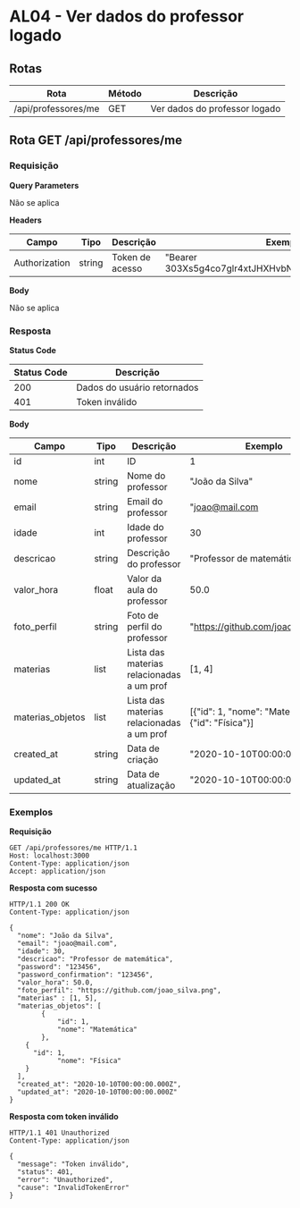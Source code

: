 # AL04 - Ver dados do professor logado

## Rotas

| Rota                            | Método | Descrição                        |
| ------------------------------- | ------ | -------------------------------- |
| /api/professores/me             | GET    | Ver dados do professor logado    |

## Rota GET /api/professores/me

### Requisição

**Query Parameters**

Não se aplica

**Headers**

| Campo         | Tipo   | Descrição       | Exemplo                                              |
| ------------- | ------ | --------------- | ---------------------------------------------------- |
| Authorization | string | Token de acesso | "Bearer 303Xs5g4co7glr4xtJHXHvbNI4Pl0y1hgyZZWOENHMx" |

**Body**

Não se aplica

### Resposta

**Status Code**

| Status Code | Descrição                   |
| ----------- | --------------------------- |
| 200         | Dados do usuário retornados |
| 401         | Token inválido              |

**Body**

| Campo            | Tipo   | Descrição                                 | Exemplo                                             |
| ---------------- | ------ | ----------------------------------------- | -----------------------------------                 |
| id               | int    | ID                                        | 1                                                   |
| nome             | string | Nome do professor                         | "João da Silva"                                     |
| email            | string | Email do professor                        | "joao@mail.com                                      |
| idade            | int    | Idade do professor                        | 30                                                  |
| descricao        | string | Descrição do professor                    | "Professor de matemática"                           |
| valor_hora       | float  | Valor da aula do professor                | 50.0                                                |
| foto_perfil      | string | Foto de perfil do professor               | "https://github.com/joao_silva.png"                 |
| materias         | list   | Lista das materias relacionadas a um prof | [1, 4]                                              |
| materias_objetos | list   | Lista das materias relacionadas a um prof | [{"id": 1, "nome": "Matematica"}, {"id": "Física"}] |
| created_at       | string | Data de criação                           | "2020-10-10T00:00:00.000Z"                          |
| updated_at       | string | Data de atualização                       | "2020-10-10T00:00:00.000Z"                          |

### Exemplos

**Requisição**

```
GET /api/professores/me HTTP/1.1
Host: localhost:3000
Content-Type: application/json
Accept: application/json
```

**Resposta com sucesso**

```
HTTP/1.1 200 OK
Content-Type: application/json

{
  "nome": "João da Silva",
  "email": "joao@mail.com",
  "idade": 30,
  "descricao": "Professor de matemática",
  "password": "123456",
  "password_confirmation": "123456",
  "valor_hora": 50.0,
  "foto_perfil": "https://github.com/joao_silva.png",
  "materias" : [1, 5],
  "materias_objetos": [
		{
			"id": 1,
			"nome": "Matemática"
		},
    {
      "id": 1,
			"nome": "Física"
    }
  ],
  "created_at": "2020-10-10T00:00:00.000Z",
  "updated_at": "2020-10-10T00:00:00.000Z"
}
```

**Resposta com token inválido**

```
HTTP/1.1 401 Unauthorized
Content-Type: application/json

{
  "message": "Token inválido",
  "status": 401,
  "error": "Unauthorized",
  "cause": "InvalidTokenError"
}
```